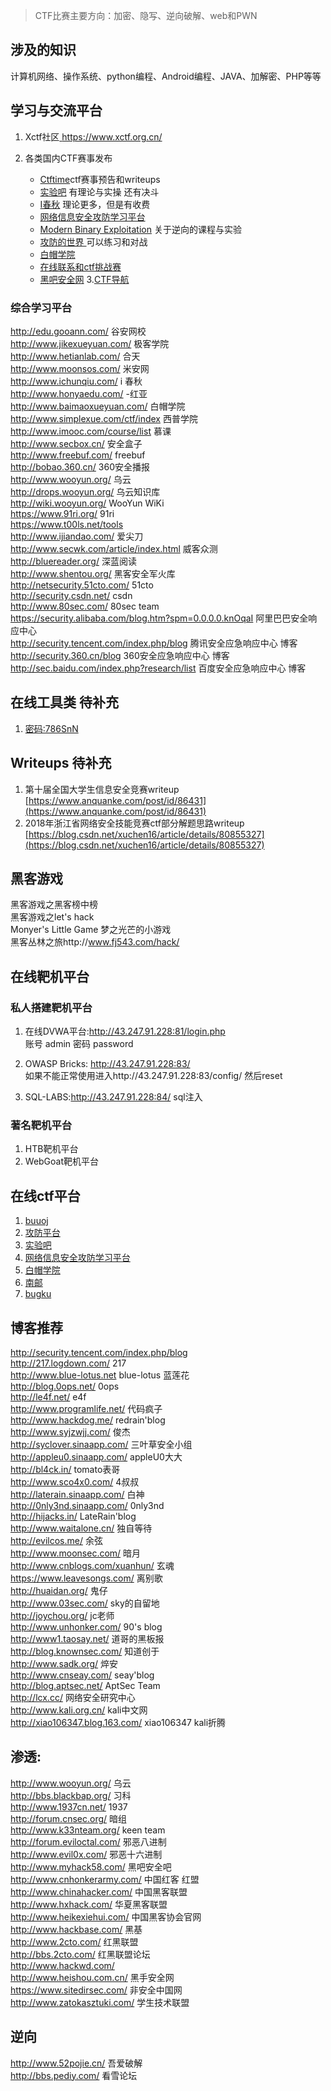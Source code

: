 >CTF比赛主要方向：加密、隐写、逆向破解、web和PWN

## 涉及的知识
计算机网络、操作系统、python编程、Android编程、JAVA、加解密、PHP等等

## 学习与交流平台
1. Xctf社区[ https://www.xctf.org.cn/ ](https://www.xctf.org.cn/)

2. 各类国内CTF赛事发布
    + [Ctftime](https://ctftime.org/ )ctf赛事预告和writeups  
    + [实验吧](www.shiyanbar.com/courses)  有理论与实操 还有决斗  
    + [ I春秋](https://www.ichunqiu.com/)   理论更多，但是有收费  
    + [网络信息安全攻防学习平台](http://hackinglab.cn/index.php)
    + [ Modern Binary Exploitation](https://github.com/RPISEC/MBE )  关于逆向的课程与实验
    + [攻防的世界 ]( https://adworld.xctf.org.cn/)  可以练习和对战
    + [白帽学院]( http://www.baimaoxueyuan.com/ )
    + [在线联系和ctf挑战赛](https://ctf.bugku.com/)
    + [黑吧安全网](http://www.myhack58.com/)
3.[CTF导航](https://ctf.gs/)

### 综合学习平台  
http://edu.gooann.com/ 谷安网校  
http://www.jikexueyuan.com/ 极客学院  
http://www.hetianlab.com/ 合天  
http://www.moonsos.com/ 米安网   
http://www.ichunqiu.com/ i 春秋  
http://www.honyaedu.com/ -红亚  
http://www.baimaoxueyuan.com/ 白帽学院  
http://www.simplexue.com/ctf/index 西普学院  
http://www.imooc.com/course/list 慕课  
http://www.secbox.cn/ 安全盒子  
http://www.freebuf.com/ freebuf  
http://bobao.360.cn/ 360安全播报  
http://www.wooyun.org/ 乌云  
http://drops.wooyun.org/ 乌云知识库   
http://wiki.wooyun.org/ WooYun WiKi  
https://www.91ri.org/ 91ri  
https://www.t00ls.net/tools  
http://www.ijiandao.com/ 爱尖刀  
http://www.secwk.com/article/index.html 威客众测   
http://bluereader.org/ 深蓝阅读  
http://www.shentou.org/ 黑客安全军火库  
http://netsecurity.51cto.com/ 51cto  
http://security.csdn.net/ csdn  
http://www.80sec.com/ 80sec team  
https://security.alibaba.com/blog.htm?spm=0.0.0.0.knOqaI 阿里巴巴安全响应中心  
http://security.tencent.com/index.php/blog 腾讯安全应急响应中心 博客  
http://security.360.cn/blog 360安全应急响应中心 博客  
http://sec.baidu.com/index.php?research/list 百度安全应急响应中心 博客  

## 在线工具类 待补充  
1. [密码:786SnN](https://www.fageka.com/Home/Index/tiqu.html?id=H20190713102948lXAqF51670)

## Writeups  待补充
1. 第十届全国大学生信息安全竞赛writeup [https://www.anquanke.com/post/id/86431](https://www.anquanke.com/post/id/86431)
2. 2018年浙江省网络安全技能竞赛ctf部分解题思路writeup  
[https://blog.csdn.net/xuchen16/article/details/80855327](https://blog.csdn.net/xuchen16/article/details/80855327)

## 黑客游戏

黑客游戏之黑客榜中榜  
黑客游戏之let's hack  
Monyer's Little Game 梦之光芒的小游戏  
黑客丛林之旅http://www.fj543.com/hack/

## 在线靶机平台
### 私人搭建靶机平台
1. 在线DVWA平台:http://43.247.91.228:81/login.php  
账号 admin
密码 password
2. OWASP Bricks: http://43.247.91.228:83/  
如果不能正常使用进入http://43.247.91.228:83/config/ 然后reset

3. SQL-LABS:http://43.247.91.228:84/
   sql注入
   
### 著名靶机平台
1. HTB靶机平台
2. WebGoat靶机平台


## 在线ctf平台

1. [buuoj](https://buuoj.cn/)
2. [攻防平台](https://adworld.xctf.org.cn/)
3. [实验吧](http://www.shiyanbar.com)
4. [网络信息安全攻防学习平台](http://hackinglab.cn/index.php)
5. [白帽学院]( http://www.baimaoxueyuan.com/ )
6. [南邮](https://cgctf.nuptsast.com/login)
7. [bugku](https://ctf.bugku.com/)

## 博客推荐
http://security.tencent.com/index.php/blog  
http://217.logdown.com/ 217  
http://www.blue-lotus.net blue-lotus 蓝莲花  
http://blog.0ops.net/ 0ops  
http://le4f.net/  e4f   
http://www.programlife.net/ 代码疯子  
http://www.hackdog.me/ redrain'blog  
http://www.syjzwjj.com/  俊杰  
http://syclover.sinaapp.com/ 三叶草安全小组  
http://appleu0.sinaapp.com/ appleU0大大  
http://bl4ck.in/ tomato表哥  
http://www.sco4x0.com/ 4叔叔  
http://laterain.sinaapp.com/ 白神   
http://0nly3nd.sinaapp.com/ 0nly3nd  
http://hijacks.in/ LateRain'blog  
http://www.waitalone.cn/  独自等待  
http://evilcos.me/ 余弦  
http://www.moonsec.com/ 暗月   
http://www.cnblogs.com/xuanhun/ 玄魂  
https://www.leavesongs.com/ 离别歌  
http://huaidan.org/ 鬼仔  
http://www.03sec.com/ sky的自留地  
http://joychou.org/ jc老师  
http://www.unhonker.com/ 90's blog  
http://www1.taosay.net/ 道哥的黑板报  
http://blog.knownsec.com/ 知道创于  
http://www.sadk.org/ 焠安  
http://www.cnseay.com/ seay'blog  
http://blog.aptsec.net/ AptSec Team  
http://lcx.cc/ 网络安全研究中心  
http://www.kali.org.cn/ kali中文网  
http://xiao106347.blog.163.com/ xiao106347 kali折腾  

## 渗透:
http://www.wooyun.org/ 乌云  
http://bbs.blackbap.org/ 习科  
http://www.1937cn.net/ 1937  
http://forum.cnsec.org/ 暗组  
http://www.k33nteam.org/ keen team  
http://forum.eviloctal.com/ 邪恶八进制  
http://www.evil0x.com/ 邪恶十六进制  
http://www.myhack58.com/ 黑吧安全吧  
http://www.cnhonkerarmy.com/ 中国红客 红盟  
http://www.chinahacker.com/ 中国黑客联盟  
http://www.hxhack.com/ 华夏黑客联盟  
http://www.heikexiehui.com/ 中国黑客协会官网  
http://www.hackbase.com/ 黑基  
http://www.2cto.com/ 红黑联盟   
http://bbs.2cto.com/ 红黑联盟论坛  
http://www.hackwd.com/   
http://www.heishou.com.cn/ 黑手安全网  
https://www.sitedirsec.com/ 非安全中国网  
http://www.zatokasztuki.com/ 学生技术联盟   

## 逆向
http://www.52pojie.cn/ 吾爱破解   
http://bbs.pediy.com/ 看雪论坛

```{.python .input}

```

